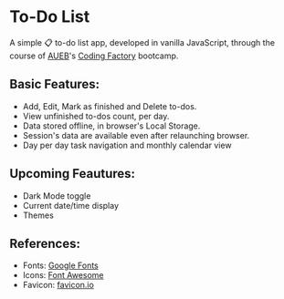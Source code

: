 # To-Do List
A simple :clipboard: to-do list app, developed in vanilla 
JavaScript, through the course of [AUEB](https://www.aueb.gr/en)'s [Coding 
Factory](https://codingfactory.aueb.gr) bootcamp.

## Basic Features:
- Add, Edit, Mark as finished and Delete to-dos.
- View unfinished to-dos count, per day.
- Data stored offline, in browser's Local Storage.
- Session's data are available even after relaunching browser.
- Day per day task navigation and monthly calendar view

## Upcoming Feautures:
- Dark Mode toggle
- Current date/time display
- Themes

## References:
- Fonts:    [Google Fonts](https://fonts.google.com)
- Icons:    [Font Awesome](https://fontawesome.com)
- Favicon: [favicon.io](https://favicon.io)